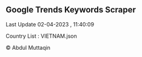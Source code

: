 

## Google Trends Keywords Scraper 
 
Last Update 02-04-2023 , 11:40:09

Country List :
VIETNAM.json



© Abdul Muttaqin 
